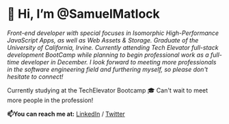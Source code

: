 # 👋 Hi, I’m @SamuelMatlock

*Front-end developer with special focuses in Isomorphic High-Performance JavaScript Apps, as well as Web Assets & Storage. Graduate of the University of California, Irvine. Currently attending Tech Elevator full-stack development BootCamp while planning to begin professional work as a full-time developer in December. I look forward to meeting more professionals in the software engineering field and furthering myself, so please don't hesitate to connect!* 

Currently studying at the TechElevator Bootcamp :mortar_board: Can't wait to meet more people in the profession!

**📫You can reach me at:** [LinkedIn](linkedin.com/in/samuelmatlock/) / [Twitter](twitter.com/samuelmatlock)
